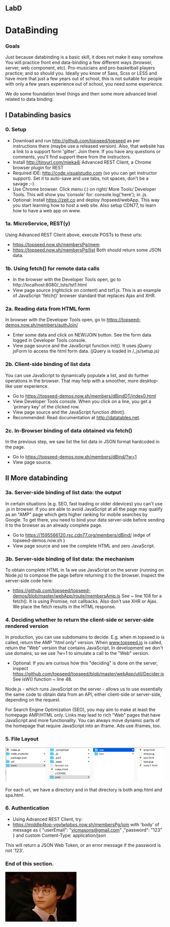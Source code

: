 ## LabD
#  DataBinding

### Goals
Just because databinding is a basic skill, it does not make it easy somehow. You will practice front end data-binding
a few different ways (browser, server, web component, etc). Pro-musicians and pro-basketball players practice; and so should you.
Ideally you know of Sass, Scss or LESS and have more that just a few years out of school, this is not suitable for 
people with only a few years experience out of school, you need some experience.

We do some foundation level things and then some more advanced level related to data binding:

## I Databinding basics
### 0. Setup
- Download and run <http://github.com/topseed/topseed> as per instructions there (maybe use a released version). Also,
that website has a link to a support form 'gitter'. Join there. If you have any questions or comments, 
you'll find support there from the instructors.
- Install  <http://tinyurl.com/mjeka4j> Advanced REST Client, a Chrome browser plugin for REST
- Required IDE: 
 <http://code.visualstudio.com> (so you can get instructor support). Set it to auto-save and use tabs, not spaces, don't be a savage ;-).
- Use Chrome browser. Click menu (:) on right/ More Tools/ Developer Tools. This will show you 'console' for: console.log('here'); in .js.
- Optional: Install <https://zeit.co> and deploy /topseed/webApp. This way you start learning how to host a web site. Also setup CDN77, to learn how to have a web app on www.

### 1a. MicroService, REST(y)
Using Advanced REST Client above, execute POSTs to these urls:
- https://topseed.now.sh/membersPg/mem
- https://topseed.now.sh/membersPg/list
Both should return some JSON data.

### 1b. Using fetch() for remote data calls
- In the browser with the Developer Tools open, go to http://localhost:8080/_tsts/tst1.html
- View page source (rightclick on content) and tst1.js.
This is an example of JavaScript 'fetch()' browser standard that replaces Ajax and XHR.

### 2a. Reading data from HTML form
In browser with the Developer Tools open, go to <https://topseed-demos.now.sh/members/authJoin/>
- Enter some data and click on NEW/JOIN button. See the form data logged in Developer Tools console.
- View page source and the JavaScript function init(). It uses jQuery jsForm to access the html form data.
(jQuery is loaded in /_js/setup.js) 

### 2b. Client-side binding of list data
You can use JavaScript to dynamically
populate a list, and do further operations in the browser. That may help with
a smoother, more desktop-like user experience.
- Go to <https://topseed-demos.now.sh/members/dBindDT/index0.html>
- View Developer Tools console. When you click on a line, you get a 'primary key' of the clicked row.
- View page source and the JavaScript function dtInit(). 
- Recommended: Read documentation at <http://datatables.net>. 

### 2c. In-Browser binding of data obtained via fetch()
In the previous step, we saw list the list data in JSON format hardcoded in the page.
- Go to https://topseed-demos.now.sh/members/dBind/?w=1 
- View page source.

## II More databinding

### 3a. Server-side binding of list data: the output
In certain situations (e.g. SEO, fast loading or older ddevices) you can't use .js in browser. If you are able to avoid JavaScript at all the page may qualify as an "AMP" page 
which gets higher ranking for mobile searches by Google. To get there, you  need 
to bind your data server-side before sending it to the browser as an already complete page.
- Go to https://1595566120.rsc.cdn77.org/members/dBind/ (edge of topseed-demos.now.sh )
- View page source and see the complete HTML and zero JavaScript.  

### 3b. Server-side binding of list data: the mechanism 
To obtain complete HTML in 1a we use JavaScript on the server (running on Node.js) to compose the page before 
returning it to the browser. Inspect the server-side code here:
- <https://github.com/topseed/topseed-demos/blob/master/webApp/route/membersAmp.js>
See ~ line 108 for a fetch(). It is using Promise, not callbacks. Also don't use XHR or Ajax. We place the fetch results in the HTML response.  


### 4. Deciding whether to return the client-side or server-side rendered version
In production, you can use subdomains to decide. E.g. when m.topseed.io is called, return the AMP "html only" version.
When www.topseed.io is called, return the "Web" version that contains JavaScript.
In development we don't use domains, so we use ?w=1 to simulate a call to the "Web" version.
- Optional: If you are curious how this "deciding" is done on the server, inspect
<https://github.com/topseed/topseed/blob/master/webApp/util/Decider.js>  See isW() function ~ line 48.

Node.js - which runs JavaScript on the server - allows us to use essentially the same code to obtain data 
from an API, either client-side or server-side, depending on the request.

For Search Engine Optimization (SEO), you may aim to make at least the homepage AMP/HTML only. Links may lead
to rich "Web" pages that have JavaScript and more functionality. You can always move dynamic parts
of the homepage that require JavaScript into an iframe. Ads use iframes, too.

### 5. File Layout

![](layout.png)

For each url, we have a directory and in that directory is both amp.html and spa.html.

### 6. Authentication
- Using Advanced REST Client, try: 
- https://middle4top-vgylwtpbxs.now.sh/membersPg/join
with 'body' of message as 
{
	"userEmail": "vicmasons@gmail.com"
	,"password": "123"
}
and custom Content-Type: application/json

This will return a JSON Web Token, or an error message if the password is not '123'.

### End of this section.

![](weknow.gif)
